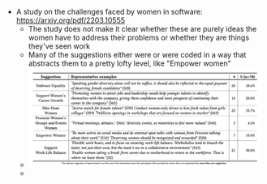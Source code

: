 - A study on the challenges faced by women in software: https://arxiv.org/pdf/2203.10555
	- The study does not make it clear whether these are purely ideas the women have to address their problems or whether they are things they've seen work
	- Many of the suggestions either were or were coded in a way that abstracts them to a pretty lofty level, like "Empower women"
	- ![image.png](../assets/image_1730471371740_0.png)
	-